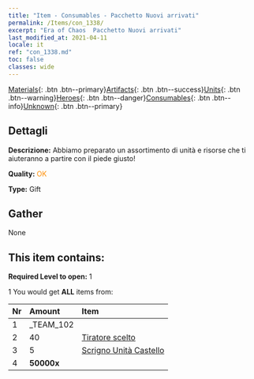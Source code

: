 ```yaml
---
title: "Item - Consumables - Pacchetto Nuovi arrivati"
permalink: /Items/con_1338/
excerpt: "Era of Chaos  Pacchetto Nuovi arrivati"
last_modified_at: 2021-04-11
locale: it
ref: "con_1338.md"
toc: false
classes: wide
---
```

 [Materials](/it/Items/){: .btn .btn--primary}[Artifacts](/it/Items/Artifacts/){: .btn .btn--success}[Units](/it/Items/Units/){: .btn .btn--warning}[Heroes](/it/Items/Heroes/){: .btn .btn--danger}[Consumables](/it/Items/Consumables/){: .btn .btn--info}[Unknown](/it/Items/Unknown/){: .btn .btn--primary}

## Dettagli
 **Descrizione:** Abbiamo preparato un assortimento di unità e risorse che ti aiuteranno a partire con il piede giusto!

 **Quality:** <span style="color: #FF8C00">OK</span>

 **Type:** Gift

## Gather

  None

## This item contains:

 **Required Level to open:** 1

 1 You would get **ALL** items  from:

  | Nr | Amount |     Item    |
  |:---|:-------|:------------|
  | 1 | _TEAM_102 | 
  | 2 | 40 | [Tiratore scelto](/it/Items/unt_191/) | 
  | 3 | 5 | [Scrigno Unità Castello](/it/Items/con_1269/) | 
  | 4 |  **50000x** | <i class="fas fa-coins"/> |  | 
